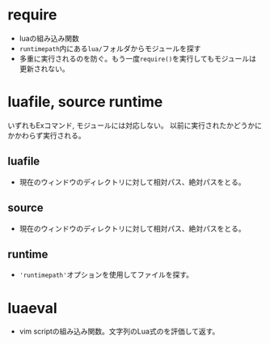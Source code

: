 <!--
 FileName:      neovim
 Author:        8ucchiman
 CreatedDate:   2023-05-01 12:19:19
 LastModified:  2023-01-25 10:56:12 +0900
 Reference:     8ucchiman.jp
 Description:   ---
-->


# require
- luaの組み込み関数
- `runtimepath`内にある`lua/`フォルダからモジュールを探す
- 多重に実行されるのを防ぐ。もう一度`require()`を実行してもモジュールは更新されない。

# luafile, source runtime
いずれもExコマンド, モジュールには対応しない。
以前に実行されたかどうかにかかわらず実行される。

## luafile
- 現在のウィンドウのディレクトリに対して相対パス、絶対パスをとる。

## source
- 現在のウィンドウのディレクトリに対して相対パス、絶対パスをとる。

## runtime
- `'runtimepath'`オプションを使用してファイルを探す。


# luaeval
- vim scriptの組み込み関数。文字列のLua式のを評価して返す。
